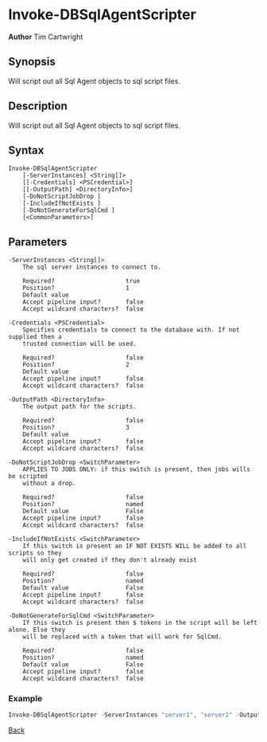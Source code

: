 # Invoke-DBSqlAgentScripter
**Author** Tim Cartwright

## Synopsis
Will script out all Sql Agent objects to sql script files.

## Description
Will script out all Sql Agent objects to sql script files.

## Syntax
    Invoke-DBSqlAgentScripter 
        [-ServerInstances] <String[]> 
        [[-Credentials] <PSCredential>] 
        [[-OutputPath] <DirectoryInfo>] 
        [-DoNotScriptJobDrop ] 
        [-IncludeIfNotExists ] 
        [-DoNotGenerateForSqlCmd ] 
        [<CommonParameters>]

## Parameters
    -ServerInstances <String[]>
        The sql server instances to connect to.

        Required?                    true
        Position?                    1
        Default value                
        Accept pipeline input?       false
        Accept wildcard characters?  false

    -Credentials <PSCredential>
        Specifies credentials to connect to the database with. If not supplied then a 
        trusted connection will be used.

        Required?                    false
        Position?                    2
        Default value                
        Accept pipeline input?       false
        Accept wildcard characters?  false

    -OutputPath <DirectoryInfo>
        The output path for the scripts.

        Required?                    false
        Position?                    3
        Default value                
        Accept pipeline input?       false
        Accept wildcard characters?  false

    -DoNotScriptJobDrop <SwitchParameter>
        APPLIES TO JOBS ONLY: if this switch is present, then jobs wills be scripted 
        without a drop.

        Required?                    false
        Position?                    named
        Default value                False
        Accept pipeline input?       false
        Accept wildcard characters?  false

    -IncludeIfNotExists <SwitchParameter>
        If this switch is present an IF NOT EXISTS WILL be added to all scripts so they 
        will only get created if they don't already exist

        Required?                    false
        Position?                    named
        Default value                False
        Accept pipeline input?       false
        Accept wildcard characters?  false

    -DoNotGenerateForSqlCmd <SwitchParameter>
        If this switch is present then $ tokens in the script will be left alone. Else they 
        will be replaced with a token that will work for SqlCmd.

        Required?                    false
        Position?                    named
        Default value                False
        Accept pipeline input?       false
        Accept wildcard characters?  false

### Example

```powershell
Invoke-DBSqlAgentScripter -ServerInstances "server1", "server2" -OutputPath "C:\temp\SqlAgentPS\Output" -InformationAction Continue
```

[Back](/README.md)